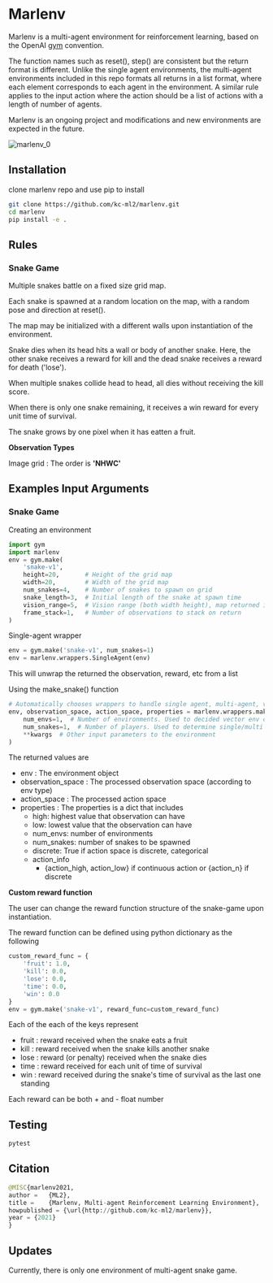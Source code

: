 # Marlenv

Marlenv is a multi-agent environment for reinforcement learning, based on the OpenAI [gym](https://github.com/openai/gym) convention. 

The function names such as reset(), step() are consistent but the return format is different. Unlike the single agent environments, the multi-agent environments included in this repo formats all returns in a list format, where each element corresponds to each agent in the environment. A similar rule applies to the input action where the action should be a list of actions with a length of number of agents. 

Marlenv is an ongoing project and modifications and new environments are expected in the future. 

![marlenv_0](https://user-images.githubusercontent.com/5464491/116667372-10367800-a9d7-11eb-8098-4bfbd93e9970.gif)


## Installation

clone marlenv repo and use pip to install

```bash
git clone https://github.com/kc-ml2/marlenv.git
cd marlenv
pip install -e .
```

## Rules


### Snake Game

Multiple snakes battle on a fixed size grid map.

Each snake is spawned at a random location on the map, with a random pose and direction at reset().

The map may be initialized with a different walls upon instantiation of the environment.

Snake dies when its head hits a wall or body of another snake. Here, the other snake receives a reward for kill and the dead snake receives a reward for death ('lose').

When multiple snakes collide head to head, all dies without receiving the kill score. 

When there is only one snake remaining, it receives a win reward for every unit time of survival.

The snake grows by one pixel when it has eatten a fruit. 

**Observation Types**

Image grid : The order is  **'NHWC'**

## Examples Input Arguments

### Snake Game

Creating an environment

```python
import gym
import marlenv
env = gym.make(
    'snake-v1',
    height=20,       # Height of the grid map
    width=20,        # Width of the grid map
    num_snakes=4,    # Number of snakes to spawn on grid
    snake_length=3,  # Initial length of the snake at spawn time
    vision_range=5,  # Vision range (both width height), map returned if None
    frame_stack=1,   # Number of observations to stack on return
)
```

Single-agent wrapper

```python
env = gym.make('snake-v1', num_snakes=1)
env = marlenv.wrappers.SingleAgent(env)
```

This will unwrap the returned the observation, reward, etc from a list

Using the make_snake() function

```python
# Automatically chooses wrappers to handle single agent, multi-agent, vector_env, etc.
env, observation_space, action_space, properties = marlenv.wrappers.make_snake(
    num_envs=1,  # Number of environments. Used to decided vector env or not
    num_snakes=1,  # Number of players. Used to determine single/multi agent
    **kwargs  # Other input parameters to the environment
)
```

The returned values are

- env : The environment object
- observation_space : The processed observation space (according to env type)
- action_space : The processed action space
- properties : The properties is a dict that includes
    - high: highest value that observation can have
    - low: lowest value that the observation can have
    - num_envs: number of environments
    - num_snakes: number of snakes to be spawned
    - discrete: True if action space is discrete, categorical
    - action_info
        - {action_high, action_low} if continuous action or {action_n} if discrete

**Custom reward function**

The user can change the reward function structure of the snake-game upon instantiation. 

The reward function can be defined using python dictionary as the following

```python
custom_reward_func = {
    'fruit': 1.0,
    'kill': 0.0,
    'lose': 0.0,
    'time': 0.0,
    'win': 0.0
}
env = gym.make('snake-v1', reward_func=custom_reward_func)
```

Each of the each of the keys represent

- fruit : reward received when the snake eats a fruit
- kill : reward received when the snake kills another snake
- lose : reward (or penalty) received when the snake dies
- time : reward received for each unit of time of survival
- win : reward received during the snake's time of survival as the last one standing

Each reward can be both + and - float number

## Testing

```python
pytest
```

## Citation

```python
@MISC{marlenv2021,
author =   {ML2},
title =    {Marlenv, Multi-agent Reinforcement Learning Environment},
howpublished = {\url{http://github.com/kc-ml2/marlenv}},
year = {2021}
}
```

## Updates

Currently, there is only one environment of multi-agent snake game.

